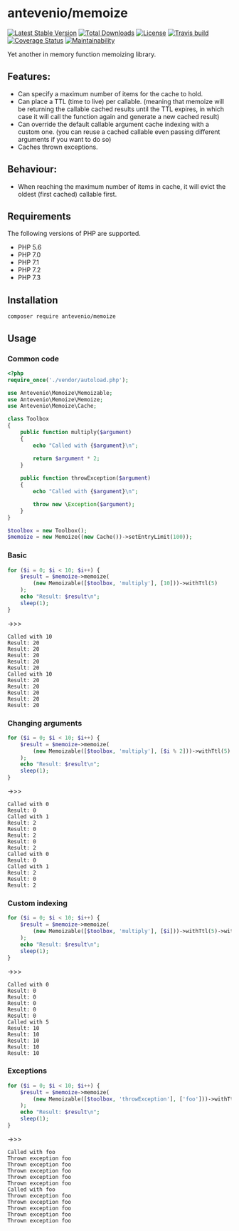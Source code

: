 # antevenio/memoize
[![Latest Stable Version](https://poser.pugx.org/antevenio/memoize/v/stable)](https://packagist.org/packages/antevenio/memoize)
[![Total Downloads](https://poser.pugx.org/antevenio/memoize/downloads)](https://packagist.org/packages/antevenio/memoize)
[![License](https://poser.pugx.org/antevenio/memoize/license)](https://packagist.org/packages/antevenio/memoize)
[![Travis build](https://api.travis-ci.org/Antevenio/memoize.svg?branch=master)](https://travis-ci.org/Antevenio/memoize)
[![Coverage Status](https://coveralls.io/repos/github/Antevenio/memoize/badge.svg?branch=master)](https://coveralls.io/github/Antevenio/memoize?branch=master)
[![Maintainability](https://api.codeclimate.com/v1/badges/d1e9627d0179402a3d71/maintainability)](https://codeclimate.com/github/Antevenio/memoize/maintainability)

Yet another in memory function memoizing library. 

## Features:
* Can specify a maximum number of items for the cache to hold.
* Can place a TTL (time to live) per callable. 
(meaning that memoize will be returning the callable cached results until the TTL expires,
in which case it will call the function again and generate a new cached result)  
* Can override the default callable argument cache indexing with a custom one. 
(you can reuse a cached callable even passing different arguments if you want to do so)
* Caches thrown exceptions.

## Behaviour:
* When reaching the maximum number of items in cache, it will evict the oldest (first cached) callable first.

## Requirements
The following versions of PHP are supported.

* PHP 5.6
* PHP 7.0
* PHP 7.1
* PHP 7.2
* PHP 7.3

## Installation
```shell script
composer require antevenio/memoize
```

## Usage
### Common code
```php
<?php
require_once('./vendor/autoload.php');

use Antevenio\Memoize\Memoizable;
use Antevenio\Memoize\Memoize;
use Antevenio\Memoize\Cache;

class Toolbox
{
    public function multiply($argument)
    {
        echo "Called with {$argument}\n";

        return $argument * 2;
    }
    
    public function throwException($argument)
    {
        echo "Called with {$argument}\n";

        throw new \Exception($argument);
    }
}

$toolbox = new Toolbox();
$memoize = new Memoize((new Cache())->setEntryLimit(100));
```
### Basic
```php
for ($i = 0; $i < 10; $i++) {
    $result = $memoize->memoize(
        (new Memoizable([$toolbox, 'multiply'], [10]))->withTtl(5)
    );
    echo "Result: $result\n";
    sleep(1);
}
```
->>>
```
Called with 10
Result: 20
Result: 20
Result: 20
Result: 20
Result: 20
Called with 10
Result: 20
Result: 20
Result: 20
Result: 20
Result: 20
```
### Changing arguments
```php
for ($i = 0; $i < 10; $i++) {
    $result = $memoize->memoize(
        (new Memoizable([$toolbox, 'multiply'], [$i % 2]))->withTtl(5)
    );
    echo "Result: $result\n";
    sleep(1);
}
```
->>>
```
Called with 0
Result: 0
Called with 1
Result: 2
Result: 0
Result: 2
Result: 0
Result: 2
Called with 0
Result: 0
Called with 1
Result: 2
Result: 0
Result: 2
```
### Custom indexing
```php
for ($i = 0; $i < 10; $i++) {
    $result = $memoize->memoize(
        (new Memoizable([$toolbox, 'multiply'], [$i]))->withTtl(5)->withCustomIndex('myFixedIndex')
    );
    echo "Result: $result\n";
    sleep(1);
}
```
->>>
```
Called with 0
Result: 0
Result: 0
Result: 0
Result: 0
Result: 0
Called with 5
Result: 10
Result: 10
Result: 10
Result: 10
Result: 10
```
### Exceptions
```php
for ($i = 0; $i < 10; $i++) {
    $result = $memoize->memoize(
        (new Memoizable([$toolbox, 'throwException'], ['foo']))->withTtl(5)
    );
    echo "Result: $result\n";
    sleep(1);
}
``` 
->>>
```
Called with foo
Thrown exception foo
Thrown exception foo
Thrown exception foo
Thrown exception foo
Thrown exception foo
Called with foo
Thrown exception foo
Thrown exception foo
Thrown exception foo
Thrown exception foo
Thrown exception foo
```
